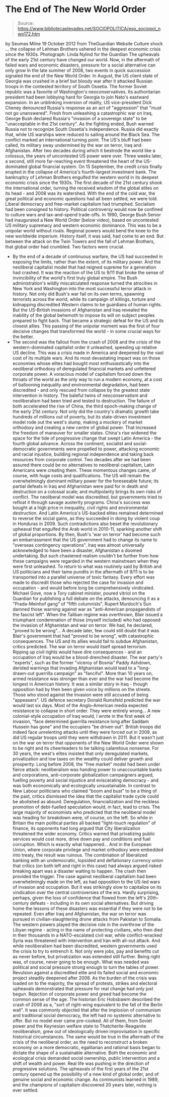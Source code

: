 # The End of The New World Order

> Source: https://www.bibliotecapleyades.net/SOCIOPOLITICA/esp_sociopol_nwo172.htm

by Seumas Milne
19 October 2012
from
TheGuardian Website
Culture shock ... the
collapse of Lehman Brothers
ushered in the deepest
economic crisis since the 1930s.
Photograph: Linda Nylind for
the Guardian
The upheavals of the early 21st
century
have changed our world.
Now, in the aftermath of failed wars and
economic disasters,
pressure for a social alternative can only grow
In the late summer of 2008, two events in quick succession signaled the end
of
the New World Order. In August, the US client state of Georgia
was crushed in a brief but bloody war after it attacked Russian troops in
the contested territory of South Ossetia.
The former Soviet republic was a favorite of Washington's neoconservatives.
Its authoritarian president had been lobbying
hard for Georgia to join Nato's eastward expansion. In an unblinking
inversion of reality, US vice-president Dick Cheney denounced Russia's
response as an act of "aggression" that "must not go unanswered".
Fresh from unleashing a catastrophic war on
Iraq, George Bush declared Russia's "invasion of a sovereign state" to be
"unacceptable in the 21st century".
As the fighting ended, Bush warned Russia not to recognize South Ossetia's
independence. Russia did exactly that, while US warships were reduced to
sailing around the Black Sea. The conflict marked an international turning
point. The US's bluff had been called, its military sway undermined by the
war on terror, Iraq and Afghanistan.
After two decades during which it bestrode the
world like a colossus, the years of uncontested US power were over.
Three weeks later, a second, still more far-reaching event threatened the
heart of the US-dominated global financial system. On 15 September, the
credit crisis finally erupted in the collapse of America's fourth-largest
investment bank.
The bankruptcy of Lehman Brothers engulfed the
western world in its deepest economic crisis since the 1930s.
The first decade of the 21st century shook the
international order, turning the received wisdom of
the
global elites on its head - and 2008 was its watershed. With the
end of the cold war, the great political and economic questions had all been
settled, we were told.
Liberal democracy and free-market capitalism had
triumphed. Socialism had been consigned to history. Political
controversy would now be confined to culture wars and tax-and-spend
trade-offs.
In 1990,
George Bush Senior had inaugurated a
New World Order (below video), based on uncontested US military
supremacy and western economic dominance.
This was to be a unipolar world without rivals.
Regional powers would bend the knee to the
new worldwide imperium. History itself,
it was said, had come to an end.
But between the
attack on the Twin Towers and
the
fall of Lehman Brothers, that global order had crumbled.
Two factors were crucial.
- By the end of a decade of continuous
warfare, the US had succeeded in exposing the limits, rather than the
extent, of its military power. And the neoliberal capitalist model that
had reigned supreme for a generation had crashed.
It was the reaction of the US to 9/11 that
broke the sense of invincibility of the world's first truly global
empire.
The Bush administration's wildly
miscalculated response turned the atrocities in New York and Washington
into the most successful terror attack in history.
Not only did Bush's war fail on its own terms, spawning terrorists
across the world, while its campaign of killings, torture and kidnapping
discredited Western claims to be guardians of human rights. But the
US-British
invasions of Afghanistan and Iraq
revealed the inability of the global behemoth to impose its will on
subject peoples prepared to fight back.
That became a strategic defeat for the US
and its closest allies.
This passing of the unipolar moment was the first of four decisive
changes that transformed the world - in some crucial ways for the
better.
- The second was the fallout from
the crash of 2008 and the crisis of the western-dominated
capitalist order it unleashed, speeding up relative US decline.
This was a crisis made in America and deepened by the vast cost of its
multiple wars. And its most devastating impact was on those economies
whose elites had bought most enthusiastically into the neoliberal
orthodoxy of deregulated financial markets and unfettered corporate
power.
A voracious model of capitalism forced down the throats of the world as
the only way to run a modern economy, at a cost of ballooning inequality
and environmental degradation, had been discredited - and only rescued
from collapse by the greatest state intervention in history.
The baleful twins of neoconservatism and
neoliberalism had been tried and tested to destruction.
The failure of both accelerated the rise of China, the third epoch-making
change of the early 21st century. Not only did the
country's dramatic growth take hundreds of millions out of poverty, but its
state-driven investment model rode out the west's slump, making a mockery of
market orthodoxy and creating a new centre of global power. That increased
the freedom of maneuver for smaller states.
China's rise widened the space for the tide of
progressive change that swept Latin America - the fourth global
advance.
Across the continent, socialist and
social-democratic governments were propelled to power, attacking economic
and racial injustice, building regional independence and taking back
resources from corporate control. Two decades after we had been assured
there could be no alternatives to neoliberal capitalism, Latin Americans
were creating them.
These momentous changes came, of course, with huge costs and qualifications.
The US will remain the overwhelmingly dominant
military power for the foreseeable future; its partial defeats in Iraq and
Afghanistan were paid for in death and destruction on a colossal scale; and
multipolarity brings its own risks of conflict. The neoliberal model was
discredited, but governments tried to refloat it through savage austerity
programs.
China's success was bought at a high price in
inequality, civil rights and environmental destruction. And Latin America's
US-backed elites remained determined to reverse the social gains, as they
succeeded in doing by violent coup in Honduras in 2009.
Such contradictions also beset the revolutionary
upheaval that engulfed the Arab world in 2010-11, sparking another shift of
global proportions.
By then, Bush's 'war
on terror' had become such an embarrassment that the US
government had to change its name to "overseas contingency operations".
Iraq was almost universally acknowledged to have
been a disaster, Afghanistan a doomed undertaking. But such chastened
realism couldn't be further from how these campaigns were regarded in the
western mainstream when they were first unleashed.
To return to what was routinely said by British and US politicians and their
tame pundits in the aftermath
of
9/11 is to be transported into a parallel universe of toxic
fantasy. Every effort was made to discredit those who rejected the case for
invasion and occupation - and would before long be comprehensively
vindicated.
Michael Gove, now a Tory cabinet minister, poured vitriol on the
Guardian for publishing a full debate on the attacks, denouncing it as a
"Prada-Meinhof gang" of "fifth columnists".
Rupert Murdoch's Sun damned those warning
against war as "anti-American propagandists of the fascist left".
When the Taliban regime was overthrown, Blair
issued a triumphant condemnation of those (myself included) who had opposed
the invasion of Afghanistan and war on terror.
We had, he declared, "proved to be wrong"...
A decade later, few could still doubt that it was Blair's government that
had "proved to be wrong", with catastrophic consequences. The US and its
allies would fail to subdue Afghanistan, critics predicted. The war on
terror would itself spread terrorism. Ripping up civil rights would have
dire consequences - and an occupation of Iraq would be a blood-drenched
disaster.
The war party's "experts", such as the former "viceroy of Bosnia" Paddy
Ashdown, derided warnings that invading Afghanistan would lead to a
"long-drawn-out guerrilla campaign" as "fanciful".
More than 10 years on, armed resistance was
stronger than ever and the war had become the longest in American history.
It was a similar story in Iraq - though opposition had by then been given
voice by millions on the streets. Those who stood against the invasion were
still accused of being "appeasers". US defence secretary Donald Rumsfeld
predicted the war would last six days. Most of the Anglo-American
media expected resistance to collapse in short order.
They were entirely wrong...
A new colonial-style occupation of Iraq would, I wrote in the first week of
invasion,
"face determined guerrilla resistance long
after Saddam Hussein has gone" and the occupiers "be driven out".
British troops did indeed face unrelenting
attacks until they were forced out in 2009, as did US regular troops until
they were withdrawn in 2011.
But it wasn't just on the war on terror that opponents of
the
New World Order were shown to be right and its cheerleaders to be
talking calamitous nonsense. For 30 years, the west's elites insisted that
only deregulated markets, privatization and low taxes on the wealthy could
deliver growth and prosperity.
Long before 2008, the "free market" model had been under fierce attack:
neoliberalism was handing power to
unaccountable banks and corporations, anti-corporate globalization
campaigners argued, fuelling poverty and social injustice and
eviscerating democracy - and was both economically and ecologically
unsustainable.
In contrast to New Labour politicians who
claimed "boom and bust" to be a thing of the past, critics dismissed the
idea that the capitalist trade cycle could be abolished as absurd.
Deregulation, financialization and the reckless
promotion of debt-fuelled speculation would, in fact, lead to crisis.
The large majority of economists who predicted that the neoliberal model was
heading for breakdown were, of course, on the left. So while in Britain the
main political parties all backed "light-touch regulation" of finance, its
opponents had long argued that City liberalization threatened the wider
economy.
Critics warned that privatizing public services would cost more, drive down
pay and conditions and fuel corruption. Which is exactly what happened...
And in the European Union, where corporate privilege and market orthodoxy
were embedded into treaty, the result was ruinous.
The combination of liberalized banking with an
undemocratic, lopsided and deflationary currency union that critics (on both
left and right in this case) had always argued risked breaking apart was a
disaster waiting to happen. The crash then provided the trigger.
The case against neoliberal capitalism had been overwhelmingly made on the
left, as had opposition to the US-led wars of invasion and occupation. But
it was strikingly slow to capitalize on its vindication over the central
controversies of the era.
Hardly surprising, perhaps, given the loss of
confidence that flowed from the left's 20th-century
defeats - including in its own social alternatives.
But driving home the lessons of these disasters was essential if they were
not to be repeated. Even after Iraq and Afghanistan, the war on terror was
pursued in civilian-slaughtering drone attacks from Pakistan to Somalia.
The western powers played the decisive role in
the overthrow of the Libyan regime - acting
in the name of protecting civilians, who then died in their thousands
in a NATO-escalated civil war, while conflict-wracked Syria was threatened
with intervention and Iran with all-out attack.
And while neoliberalism had been discredited, western governments used the
crisis to try to entrench it.
Not only were jobs, pay and benefits cut as
never before, but privatization was extended still further. Being right was,
of course, never going to be enough. What was needed was political and
social pressure strong enough to turn the tables of power.
Revulsion against a discredited elite and its failed social and economic
project steadily deepened after 2008.
As the burden of the crisis was loaded on to the
majority, the spread of protests, strikes and electoral upheavals
demonstrated that pressure for real change had only just begun. Rejection of
corporate power and greed had become the common sense of the age.
The historian Eric Hobsbawm described the crash of 2008 as a,
"sort of right-wing equivalent to the fall
of the Berlin wall".
It was commonly objected that after the
implosion of communism and traditional social democracy, the left had no
systemic alternative to offer.
But no model ever came pre-cooked. All of them,
from Soviet power and the Keynesian welfare state to Thatcherite-Reaganite
neoliberalism, grew out of ideologically driven improvisation in
specific historical circumstances.
The same would be true in the aftermath of the crisis of the neoliberal
order, as the need to reconstruct a broken economy on a more democratic,
egalitarian and rational basis began to dictate the shape of a sustainable
alternative.
Both the economic and ecological crisis demanded
social ownership, public intervention and a shift of wealth and power. Real
life was pushing in the direction of progressive solutions.
The upheavals of the first years of the 21st
century opened up the possibility of a new kind of global order, and of
genuine social and economic change.
As communists learned in 1989, and the champions
of capitalism discovered 20 years later, nothing is ever settled.
